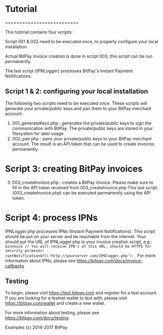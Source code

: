 # Tutorial
==========================

This tutorial contains four scripts:

Script 001 & 002 need to be executed once, to properly configure your local installation.

Actual BitPay invoice creation is done in script 003; this script can be run permanently.

The last script (IPNLogger) processes BitPay's Instant Payment Notifications.

## Script 1 & 2: configuring your local installation
The following two scripts need to be executed once. These scripts will generate your private/public keys and pair them to your BitPay merchant account:
1. 001_generateKeys.php : generates the private/public keys to sign the communication with BitPay. The private/public keys are stored in your filesystem for later usage.
2. 002_pair.php : pairs your private/public keys to your BitPay merchant account. The result is an API token that can be used to create invoices permanently.


# Script 3: creating BitPay invoices
3. 003_createInvoice.php : creates a BitPay invoice. Please make sure to fill in the API token received from 003_createInvoice.php
This last script (003_createInvoice.php) can be executed permanently using the API token.

# Script 4: process IPNs
IPNLogger.php processes IPNs (Instant Payment Notifications). This script should be put on your server and be reachable from the internet. Your should put the URL of IPNLogger.php in your invoice creation script, e.g.:
`$invoice
    // You will receive IPN's at this URL, should be HTTPS for security purposes!
    ->setNotificationUrl('http://yourserver.com/IPNlogger.php');
`
For more information about IPNs, please see https://bitpay.com/docs/invoice-callbacks


## Testing
To begin, please visit https://test.bitpay.com and register for a test account.
If you are looking for a testnet wallet to test with, please visit https://bitpay.com/wallet and
create a new wallet. 

For more information about testing, please see https://bitpay.com/docs/testing



Examples (c) 2014-2017 BitPay
